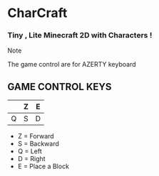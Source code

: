 # CharCraft
### Tiny , Lite Minecraft 2D with Characters !

> [!NOTE]
> The game control are for AZERTY keyboard

## GAME CONTROL KEYS

|     | Z |  E | 
|-----|---|----|
| Q   | S | D  |
- Z = Forward  
- S = Backward
- Q = Left     
- D = Right    
- E = Place a Block
